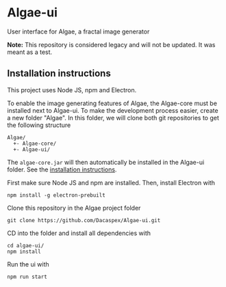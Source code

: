 # Algae-ui
User interface for Algae, a fractal image generator

**Note:** This repository is considered legacy and will not be updated. It was meant as a test.

## Installation instructions
This project uses Node JS, npm and Electron. 

To enable the image generating features of Algae, the Algae-core must be installed next to Algae-ui. To make the development process easier, create a new folder "Algae". In this folder, we will clone both git repositories to get the following structure
```
Algae/
  +- Algae-core/
  +- Algae-ui/
```
The `algae-core.jar` will then automatically be installed in the Algae-ui folder. See the [installation instructions](https://github.com/Dacaspex/Algae-core/blob/master/README.md).

First make sure Node JS and npm are installed. 
Then, install Electron with 
```
npm install -g electron-prebuilt
```
Clone this repository in the Algae project folder
```
git clone https://github.com/Dacaspex/Algae-ui.git
```
CD into the folder and install all dependencies with
```
cd algae-ui/
npm install
```
Run the ui with 
```
npm run start
```
